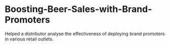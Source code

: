 # Boosting-Beer-Sales-with-Brand-Promoters

Helped a distributor analyse the effectiveness of deploying brand promoters in various retail outlets.
